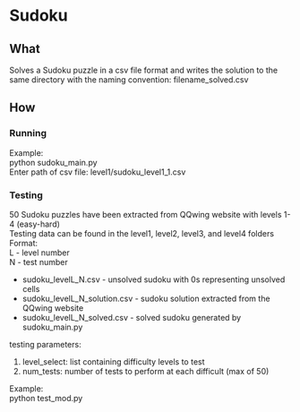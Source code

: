 Sudoku
======

## What

Solves a Sudoku puzzle in a csv file format and writes the solution to the same directory with the naming convention: filename_solved.csv

## How

### Running
Example:  
python sudoku_main.py  
Enter path of csv file: level1/sudoku_level1_1.csv  

### Testing
50 Sudoku puzzles have been extracted from QQwing website with levels 1-4 (easy-hard)  
Testing data can be found in the level1, level2, level3, and level4 folders  
Format:  
L - level number  
N - test number  
* sudoku_levelL_N.csv - unsolved sudoku with 0s representing unsolved cells
* sudoku_levelL_N_solution.csv - sudoku solution extracted from the QQwing website
* sudoku_levelL_N_solved.csv - solved sudoku generated by sudoku_main.py

testing parameters:  
1. level_select: list containing difficulty levels to test  
2. num_tests: number of tests to perform at each difficult (max of 50)  

Example:  
python test_mod.py 


